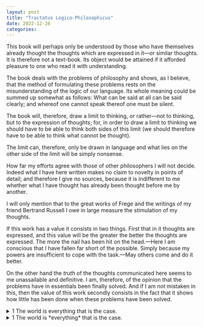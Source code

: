 ```yaml
---
layout: post
title: "Tractatus Logico-Philosophicus"
date: 2022-12-26
categories:
---
```


This book will perhaps only be understood by those who have themselves already thought the thoughts which are expressed in it—or similar thoughts. It is therefore not a text-book. Its object would be attained if it afforded pleasure to one who read it with understanding.

The book deals with the problems of philosophy and shows, as I believe, that the method of formulating these problems rests on the misunderstanding of the logic of our language. Its whole meaning could be summed up somewhat as follows: What can be said at all can be said clearly; and whereof one cannot speak thereof one must be silent.

The book will, therefore, draw a limit to thinking, or rather—not to thinking, but to the expression of thoughts; for, in order to draw a limit to thinking we should have to be able to think both sides of this limit (we should therefore have to be able to think what cannot be thought).

The limit can, therefore, only be drawn in language and what lies on the other side of the limit will be simply nonsense.

How far my efforts agree with those of other philosophers I will not decide. Indeed what I have here written makes no claim to novelty in points of detail; and therefore I give no sources, because it is indifferent to me whether what I have thought has already been thought before me by another.

I will only mention that to the great works of Frege and the writings of my friend Bertrand Russell I owe in large measure the stimulation of my thoughts.

If this work has a value it consists in two things. First that in it thoughts are expressed, and this value will be the greater the better the thoughts are expressed. The more the nail has been hit on the head.—Here I am conscious that I have fallen far short of the possible. Simply because my powers are insufficient to cope with the task.—May others come and do it better.

On the other hand the *truth* of the thoughts communicated here seems to me unassailable and definitive. I am, therefore, of the opinion that the problems have in essentials been finally solved. And if I am not mistaken in this, then the value of this work secondly consists in the fact that it shows how little has been done when these problems have been solved.




<details>

<summary> 1 The world is everything that is the case. </summary><blockquote>

<details>

<summary> 1.1 The world is the totality of facts, not of things. </summary><blockquote>
 
1.11 The world is determined by the facts, and by these being *all* the facts.
 
1.12 For the totality of facts determines both what is the case, and also all that is not the case.
 
1.13 The facts in logical space are the world.
 
</blockquote>

</details>

<details>

<summary> 1.2 The world divides into facts. </summary><blockquote>

1.21 Any one can either be the case or not be the case, and everything else remain the same.

</blockquote>

</details>

</blockquote>

</details>







<details><summary markdown='span'> 1 The world is *everything* that is the case. </summary><blockquote>

<details><summary markdown='span'> 1.1 The world is the *totality* of facts, not of things. </summary><blockquote>
  
<text markdown='span'> 1.11 The world is determined by the facts, and by these being *all* the facts. </text>  
<text markdown='span'> 1.12 For the totality of *facts* determines both what is the case, and also all that is not the case. </text>  
<text markdown='span'> 1.13 The facts in logical *space* are the world. </text>
  
</blockquote>

</details>

<details><summary markdown='span'> 1.2 The world *divides* into facts. </summary><blockquote>

<text markdown='span'>

1.21 Any one can either be the case or not be the case, and *everything* else remain the same.

</text>

<details><summary markdown='span'> 1.22 He never *said* this. </summary><blockquote>

<text markdown='span'> 1.221 Or *this*. </text>  
<text markdown='span'> 1.222 Or *this*. </text>

<details><summary markdown='span'> 1.223 Or *this*. </summary><blockquote>

<text markdown='span'> 1.2231 *Or* this! </text>

</blockquote>

</details>

</blockquote>

</details>

</blockquote>

</details>

</blockquote>

</details>